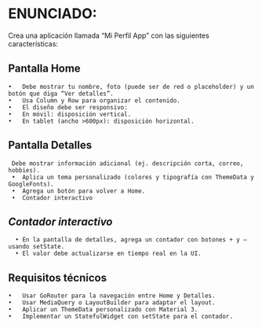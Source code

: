 # ENUNCIADO:
Crea una aplicación llamada “Mi Perfil App” con las siguientes características:

## Pantalla Home

    •	Debe mostrar tu nombre, foto (puede ser de red o placeholder) y un botón que diga “Ver detalles”.
    •	Usa Column y Row para organizar el contenido.
    •	El diseño debe ser responsivo:
    •	En móvil: disposición vertical.
    •	En tablet (ancho >600px): disposición horizontal.

## Pantalla Detalles
     Debe mostrar información adicional (ej. descripción corta, correo, hobbies).
     •	Aplica un tema personalizado (colores y tipografía con ThemeData y GoogleFonts).
     •	Agrega un botón para volver a Home.
     •	Contador interactivo

## *Contador interactivo*

      •	En la pantalla de detalles, agrega un contador con botones + y – usando setState.
      •	El valor debe actualizarse en tiempo real en la UI.
      
## Requisitos técnicos
    •	Usar GoRouter para la navegación entre Home y Detalles.
    •	Usar MediaQuery o LayoutBuilder para adaptar el layout.
    •	Aplicar un ThemeData personalizado con Material 3.
    •	Implementar un StatefulWidget con setState para el contador.

